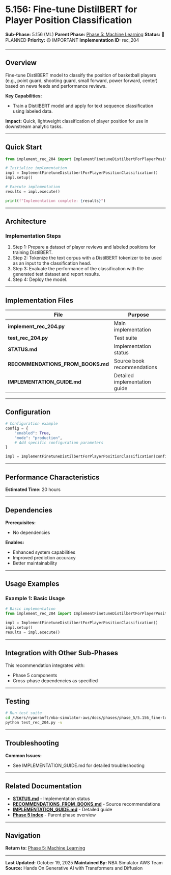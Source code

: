 # 5.156: Fine-tune DistilBERT for Player Position Classification

**Sub-Phase:** 5.156 (ML)
**Parent Phase:** [Phase 5: Machine Learning](../PHASE_5_INDEX.md)
**Status:** 🔵 PLANNED
**Priority:** 🟡 IMPORTANT
**Implementation ID:** rec_204

---

## Overview

Fine-tune DistilBERT model to classify the position of basketball players (e.g., point guard, shooting guard, small forward, power forward, center) based on news feeds and performance reviews.

**Key Capabilities:**
- Train a DistilBERT model and apply for text sequence classification using labeled data.

**Impact:**
Quick, lightweight classification of player position for use in downstream analytic tasks.

---

## Quick Start

```python
from implement_rec_204 import ImplementFinetuneDistilbertForPlayerPositionClassification

# Initialize implementation
impl = ImplementFinetuneDistilbertForPlayerPositionClassification()
impl.setup()

# Execute implementation
results = impl.execute()

print(f"Implementation complete: {results}")
```

---

## Architecture

### Implementation Steps

1. Step 1: Prepare a dataset of player reviews and labeled positions for training DistilBERT.
2. Step 2: Tokenize the text corpus with a DistilBERT tokenizer to be used as an input to the classification head.
3. Step 3: Evaluate the performance of the classification with the generated test dataset and report results.
4. Step 4: Deploy the model.

---

## Implementation Files

| File | Purpose |
|------|---------|
| **implement_rec_204.py** | Main implementation |
| **test_rec_204.py** | Test suite |
| **STATUS.md** | Implementation status |
| **RECOMMENDATIONS_FROM_BOOKS.md** | Source book recommendations |
| **IMPLEMENTATION_GUIDE.md** | Detailed implementation guide |

---

## Configuration

```python
# Configuration example
config = {
    "enabled": True,
    "mode": "production",
    # Add specific configuration parameters
}

impl = ImplementFinetuneDistilbertForPlayerPositionClassification(config=config)
```

---

## Performance Characteristics

**Estimated Time:** 20 hours

---

## Dependencies

**Prerequisites:**
- No dependencies

**Enables:**
- Enhanced system capabilities
- Improved prediction accuracy
- Better maintainability

---

## Usage Examples

### Example 1: Basic Usage

```python
# Basic implementation
from implement_rec_204 import ImplementFinetuneDistilbertForPlayerPositionClassification

impl = ImplementFinetuneDistilbertForPlayerPositionClassification()
impl.setup()
results = impl.execute()
```

---

## Integration with Other Sub-Phases

This recommendation integrates with:
- Phase 5 components
- Cross-phase dependencies as specified

---

## Testing

```bash
# Run test suite
cd /Users/ryanranft/nba-simulator-aws/docs/phases/phase_5/5.156_fine-tune_distilbert_for_player_position_classification
python test_rec_204.py -v
```

---

## Troubleshooting

**Common Issues:**
- See IMPLEMENTATION_GUIDE.md for detailed troubleshooting

---

## Related Documentation

- **[STATUS.md](STATUS.md)** - Implementation status
- **[RECOMMENDATIONS_FROM_BOOKS.md](RECOMMENDATIONS_FROM_BOOKS.md)** - Source recommendations
- **[IMPLEMENTATION_GUIDE.md](IMPLEMENTATION_GUIDE.md)** - Detailed guide
- **[Phase 5 Index](../PHASE_5_INDEX.md)** - Parent phase overview

---

## Navigation

**Return to:** [Phase 5: Machine Learning](../PHASE_5_INDEX.md)

---

**Last Updated:** October 19, 2025
**Maintained By:** NBA Simulator AWS Team
**Source:** Hands On Generative AI with Transformers and Diffusion

